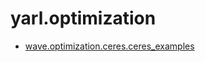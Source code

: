 # yarl.optimization

- [wave.optimization.ceres.ceres_examples](#api/optimization/ceres/ceres_examples)
